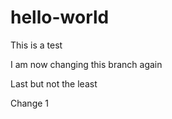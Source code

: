 # hello-world

This is a test 

I am now changing this branch again

Last but not the least

Change 1
